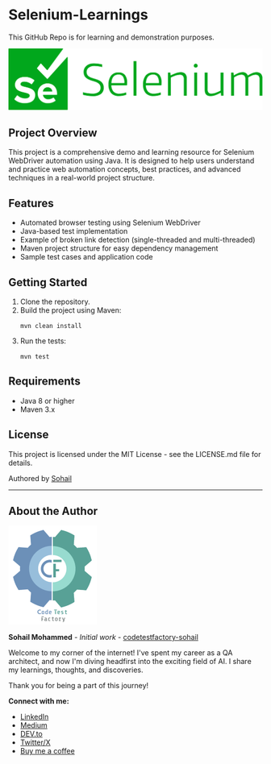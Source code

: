 
# Selenium-Learnings

This GitHub Repo is for learning and demonstration purposes.

![Selenium Logo](src/support/images/selenium_logo.svg)



## Project Overview

This project is a comprehensive demo and learning resource for Selenium WebDriver automation using Java. It is designed to help users understand and practice web automation concepts, best practices, and advanced techniques in a real-world project structure.

## Features

- Automated browser testing using Selenium WebDriver
- Java-based test implementation
- Example of broken link detection (single-threaded and multi-threaded)
- Maven project structure for easy dependency management
- Sample test cases and application code


## Getting Started

1. Clone the repository.
2. Build the project using Maven:
   ```
   mvn clean install
   ```
3. Run the tests:
   ```
   mvn test
   ```

## Requirements

- Java 8 or higher
- Maven 3.x

## License

This project is licensed under the MIT License - see the LICENSE.md file for details.

Authored by [Sohail](https://github.com/codetestfactory-sohail)

---

## About the Author

![CodeTestFactory-Sohail-Selenium-Learnings](src/support/images/ctf_logo.png)

**Sohail Mohammed** - *Initial work* - [codetestfactory-sohail](https://github.com/codetestfactory-sohail)


Welcome to my corner of the internet! I've spent my career as a QA architect, and now I'm diving headfirst into the exciting field of AI. I share my learnings, thoughts, and discoveries.

Thank you for being a part of this journey!

**Connect with me:**

- [LinkedIn](https://www.linkedin.com/in/sohail056/)
- [Medium](https://medium.com/@sohail056)
- [DEV.to](https://dev.to/codetestfactory)
- [Twitter/X](https://x.com/codetestfactory)
- [Buy me a coffee](https://buymeacoffee.com/sohail056)


